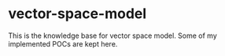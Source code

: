 # vector-space-model
This is the knowledge base for vector space model. Some of my implemented POCs are kept here.
